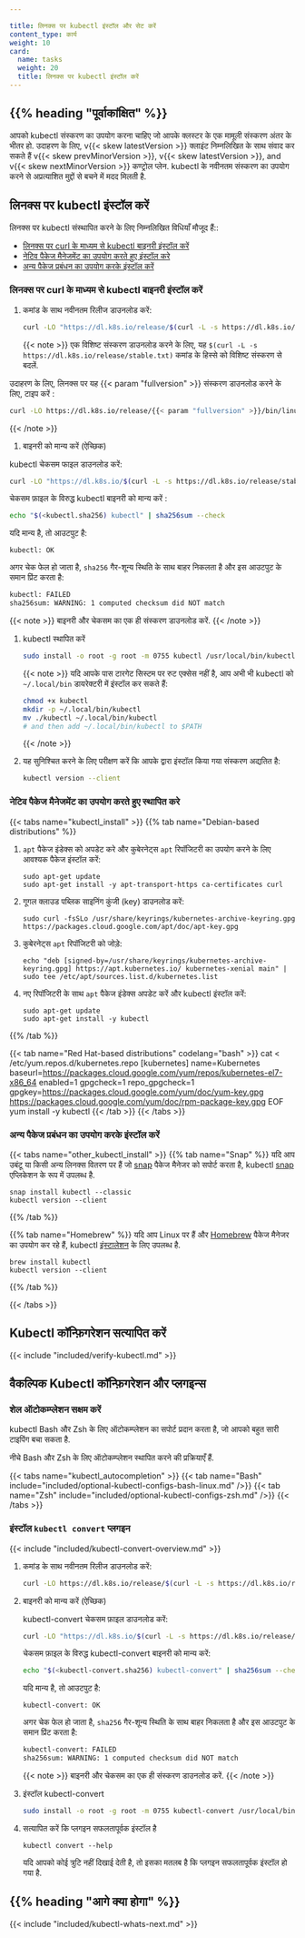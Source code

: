 ```yaml
---

title: लिनक्स पर kubectl इंस्टॉल और सेट करें
content_type: कार्य
weight: 10
card:
  name: tasks
  weight: 20
  title: लिनक्स पर kubectl इंस्टॉल करें
---
```


## {{% heading "पूर्वाकांक्षित" %}}

आपको kubectl संस्करण का उपयोग करना चाहिए जो आपके क्लस्टर के एक मामूली संस्करण अंतर के भीतर हो. उदाहरण के लिए,  v{{< skew latestVersion >}} क्लाइंट निम्नलिखित के साथ संवाद कर सकते हैं v{{< skew prevMinorVersion >}}, v{{< skew latestVersion >}}, and v{{< skew nextMinorVersion >}} कण्ट्रोल प्लेन.
kubectl के नवीनतम संस्करण का उपयोग करने से अप्रत्याशित मुद्दों से बचने में मदद मिलती है.

## लिनक्स पर kubectl इंस्टॉल करें

लिनक्स पर kubectl संस्थापित करने के लिए निम्नलिखित विधियाँ मौजूद हैं::

- [लिनक्स पर curl के माध्यम से kubectl बाइनरी इंस्टॉल करें](#लिनक्स-पर-curl-के-माध्यम-से-kubectl-बाइनरी-इंस्टॉल-करें)
- [नेटिव पैकेज मैनेजमेंट का उपयोग करते हुए इंस्टॉल करे](#नेटिव-पैकेज-मैनेजमेंट-का-उपयोग-करते-हुए-इंस्टॉल-करे)
- [अन्य पैकेज प्रबंधन का उपयोग करके इंस्टॉल करें](#अन्य-पैकेज-प्रबंधन-का-उपयोग-करके-इंस्टॉल-करें)

### लिनक्स पर curl के माध्यम से kubectl बाइनरी इंस्टॉल करें

1. कमांड के साथ नवीनतम रिलीज डाउनलोड करें:

   ```bash
   curl -LO "https://dl.k8s.io/release/$(curl -L -s https://dl.k8s.io/release/stable.txt)/bin/linux/amd64/kubectl"
   ```

   {{< note >}}
एक विशिष्ट संस्करण डाउनलोड करने के लिए, यह `$(curl -L -s https://dl.k8s.io/release/stable.txt)` कमांड के हिस्से को विशिष्ट संस्करण से बदलें.

उदाहरण के लिए, लिनक्स पर यह {{< param "fullversion" >}} संस्करण डाउनलोड करने के लिए, टाइप करें :

   ```bash
   curl -LO https://dl.k8s.io/release/{{< param "fullversion" >}}/bin/linux/amd64/kubectl
   ```
   {{< /note >}}

1. बाइनरी को मान्य करें (ऐच्छिक)

  kubectl चेकसम फाइल डाउनलोड करें:

   ```bash
   curl -LO "https://dl.k8s.io/$(curl -L -s https://dl.k8s.io/release/stable.txt)/bin/linux/amd64/kubectl.sha256"
   ```

   चेकसम फ़ाइल के विरुद्ध kubectl बाइनरी को मान्य करें :

   ```bash
   echo "$(<kubectl.sha256) kubectl" | sha256sum --check
   ```

   यदि मान्य है, तो आउटपुट है:

   ```console
   kubectl: OK
   ```

   अगर चेक फेल हो जाता है, `sha256` गैर-शून्य स्थिति के साथ बाहर निकलता है और इस आउटपुट के समान प्रिंट करता है:

   ```bash
   kubectl: FAILED
   sha256sum: WARNING: 1 computed checksum did NOT match
   ```

   {{< note >}}
   बाइनरी और चेकसम का एक ही संस्करण डाउनलोड करें.
   {{< /note >}}

1. kubectl स्थापित करें

   ```bash
   sudo install -o root -g root -m 0755 kubectl /usr/local/bin/kubectl
   ```

   {{< note >}}
   यदि आपके पास टारगेट सिस्टम पर रुट एक्सेस नहीं है, आप अभी भी kubectl को `~/.local/bin` डायरेक्टरी में इंस्टॉल कर सकते हैं:

   ```bash
   chmod +x kubectl
   mkdir -p ~/.local/bin/kubectl
   mv ./kubectl ~/.local/bin/kubectl
   # and then add ~/.local/bin/kubectl to $PATH
   ```

   {{< /note >}}

1. यह सुनिश्चित करने के लिए परीक्षण करें कि आपके द्वारा इंस्टॉल किया गया संस्करण अद्यतित है:

   ```bash
   kubectl version --client
   ```

### नेटिव पैकेज मैनेजमेंट का उपयोग करते हुए स्थापित करे

{{< tabs name="kubectl_install" >}}
{{% tab name="Debian-based distributions" %}}

1. `apt` पैकेज इंडेक्स को अपडेट करे और कुबेरनेट्स `apt` रिपॉजिटरी का उपयोग करने के लिए आवश्यक पैकेज इंस्टॉल करें:

   ```shell
   sudo apt-get update
   sudo apt-get install -y apt-transport-https ca-certificates curl
   ```

2. गूगल क्लाउड पब्लिक साइनिंग कुंजी (key) डाउनलोड करें:

   ```shell
   sudo curl -fsSLo /usr/share/keyrings/kubernetes-archive-keyring.gpg https://packages.cloud.google.com/apt/doc/apt-key.gpg
   ```

3. कुबेरनेट्स `apt` रिपॉजिटरी को जोड़े:

   ```shell
   echo "deb [signed-by=/usr/share/keyrings/kubernetes-archive-keyring.gpg] https://apt.kubernetes.io/ kubernetes-xenial main" | sudo tee /etc/apt/sources.list.d/kubernetes.list
   ```

4. नए रिपॉजिटरी के साथ `apt` पैकेज इंडेक्स अपडेट करें और kubectl इंस्टॉल करें:

   ```shell
   sudo apt-get update
   sudo apt-get install -y kubectl
   ```

{{% /tab %}}

{{< tab name="Red Hat-based distributions" codelang="bash" >}}
cat <<EOF > /etc/yum.repos.d/kubernetes.repo
[kubernetes]
name=Kubernetes
baseurl=https://packages.cloud.google.com/yum/repos/kubernetes-el7-x86_64
enabled=1
gpgcheck=1
repo_gpgcheck=1
gpgkey=https://packages.cloud.google.com/yum/doc/yum-key.gpg https://packages.cloud.google.com/yum/doc/rpm-package-key.gpg
EOF
yum install -y kubectl
{{< /tab >}}
{{< /tabs >}}

### अन्य पैकेज प्रबंधन का उपयोग करके इंस्टॉल करें

{{< tabs name="other_kubectl_install" >}}
{{% tab name="Snap" %}}
यदि आप उबंटू या किसी अन्य लिनक्स वितरण पर हैं जो [snap](https://snapcraft.io/docs/core/install) पैकेज मैनेजर को सपोर्ट करता है, kubectl [snap](https://snapcraft.io/) एप्लिकेशन के रूप में उपलब्ध है.

```shell
snap install kubectl --classic
kubectl version --client
```

{{% /tab %}}

{{% tab name="Homebrew" %}}
यदि आप Linux पर हैं और [Homebrew](https://docs.brew.sh/Homebrew-on-Linux) पैकेज मैनेजर का उपयोग कर रहे हैं, kubectl [इंस्टालेशन](https://docs.brew.sh/Homebrew-on-Linux#install) के लिए उपलब्ध है.

```shell
brew install kubectl
kubectl version --client
```

{{% /tab %}}

{{< /tabs >}}

## Kubectl कॉन्फ़िगरेशन सत्यापित करें

{{< include "included/verify-kubectl.md" >}}

## वैकल्पिक Kubectl कॉन्फ़िगरेशन और प्लगइन्स

### शेल ऑटोकम्प्लेशन सक्षम करें

kubectl Bash और Zsh के लिए ऑटोकम्प्लेशन का सपोर्ट प्रदान करता है, जो आपको बहुत सारी टाइपिंग बचा सकता है.

नीचे Bash और Zsh के लिए ऑटोकम्प्लेशन स्थापित करने की प्रक्रियाएँ हैं.

{{< tabs name="kubectl_autocompletion" >}}
{{< tab name="Bash" include="included/optional-kubectl-configs-bash-linux.md" />}}
{{< tab name="Zsh" include="included/optional-kubectl-configs-zsh.md" />}}
{{< /tabs >}}

### इंस्टॉल `kubectl convert` प्लगइन

{{< include "included/kubectl-convert-overview.md" >}}

1. कमांड के साथ नवीनतम रिलीज डाउनलोड करें:

   ```bash
   curl -LO https://dl.k8s.io/release/$(curl -L -s https://dl.k8s.io/release/stable.txt)/bin/linux/amd64/kubectl-convert
   ```

1. बाइनरी को मान्य करें (ऐच्छिक)

   kubectl-convert चेकसम फ़ाइल डाउनलोड करें:

   ```bash
   curl -LO "https://dl.k8s.io/$(curl -L -s https://dl.k8s.io/release/stable.txt)/bin/linux/amd64/kubectl-convert.sha256"
   ```

   चेकसम फ़ाइल के विरुद्ध kubectl-convert बाइनरी को मान्य करें:

   ```bash
   echo "$(<kubectl-convert.sha256) kubectl-convert" | sha256sum --check
   ```

   यदि मान्य है, तो आउटपुट है:

   ```console
   kubectl-convert: OK
   ```

   अगर चेक फेल हो जाता है, `sha256` गैर-शून्य स्थिति के साथ बाहर निकलता है और इस आउटपुट के समान प्रिंट करता है:

   ```bash
   kubectl-convert: FAILED
   sha256sum: WARNING: 1 computed checksum did NOT match
   ```

   {{< note >}}
   बाइनरी और चेकसम का एक ही संस्करण डाउनलोड करें.
   {{< /note >}}

1. इंस्टॉल kubectl-convert

   ```bash
   sudo install -o root -g root -m 0755 kubectl-convert /usr/local/bin/kubectl-convert
   ```

1. सत्यापित करें कि प्लगइन सफलतापूर्वक इंस्टॉल है

   ```shell
   kubectl convert --help
   ```

   यदि आपको कोई त्रुटि नहीं दिखाई देती है, तो इसका मतलब है कि प्लगइन सफलतापूर्वक इंस्टॉल हो गया है.

## {{% heading "आगे क्या होगा" %}}

{{< include "included/kubectl-whats-next.md" >}}
